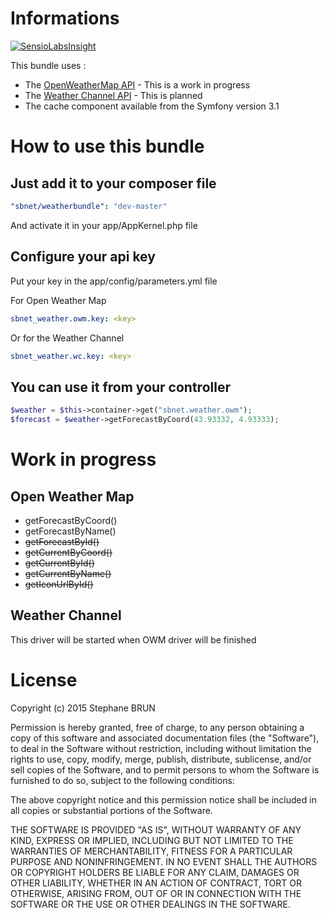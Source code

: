 # Informations

[![SensioLabsInsight](https://insight.sensiolabs.com/projects/549b4d9d-c714-4b5f-bf9d-61ea98301bae/big.png)](https://insight.sensiolabs.com/projects/549b4d9d-c714-4b5f-bf9d-61ea98301bae)

This bundle uses :
 * The [OpenWeatherMap API](http://openweathermap.org/api) - This is a work in progress
 * The [Weather Channel API](https://www.wunderground.com/weather/api) - This is planned
 * The cache component available from the Symfony version 3.1

# How to use this bundle

## Just add it to your composer file
```yaml
"sbnet/weatherbundle": "dev-master"
```
And activate it in your app/AppKernel.php file

## Configure your api key
Put your key in the app/config/parameters.yml file

For Open Weather Map
```yaml
sbnet_weather.owm.key: <key>
```
Or for the Weather Channel
```yaml
sbnet_weather.wc.key: <key>
```

## You can use it from your controller
```php
$weather = $this->container->get("sbnet.weather.owm");
$forecast = $weather->getForecastByCoord(43.93332, 4.93333);
```

# Work in progress
## Open Weather Map
* getForecastByCoord()
* getForecastByName()
* ~~getForecastById()~~
* ~~getCurrentByCoord()~~
* ~~getCurrentById()~~
* ~~getCurrentByName()~~
* ~~getIconUrlById()~~

## Weather Channel
This driver will be started when OWM driver will be finished

# License

Copyright (c) 2015 Stephane BRUN

Permission is hereby granted, free of charge, to any person obtaining a copy of this software and associated documentation files (the "Software"), to deal in the Software without restriction, including without limitation the rights to use, copy, modify, merge, publish, distribute, sublicense, and/or sell copies of the Software, and to permit persons to whom the Software is furnished to do so, subject to the following conditions:

The above copyright notice and this permission notice shall be included in all copies or substantial portions of the Software.

THE SOFTWARE IS PROVIDED "AS IS", WITHOUT WARRANTY OF ANY KIND, EXPRESS OR IMPLIED, INCLUDING BUT NOT LIMITED TO THE WARRANTIES OF MERCHANTABILITY, FITNESS FOR A PARTICULAR PURPOSE AND NONINFRINGEMENT. IN NO EVENT SHALL THE AUTHORS OR COPYRIGHT HOLDERS BE LIABLE FOR ANY CLAIM, DAMAGES OR OTHER LIABILITY, WHETHER IN AN ACTION OF CONTRACT, TORT OR OTHERWISE, ARISING FROM, OUT OF OR IN CONNECTION WITH THE SOFTWARE OR THE USE OR OTHER DEALINGS IN THE SOFTWARE.
